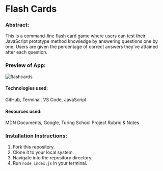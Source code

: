 # Flash Cards

### Abstract:

This is a command-line flash card game where users can test their JavaScript prototype method knowledge by answering questions one by one. Users are given the percentage of correct answers they've attained after each question.

### Preview of App:
![flashcards](https://github.com/joh-ann/flashcards-starter/assets/126308696/e5c980fb-9de0-4b07-bf1d-f6e7724720db)

#### Technologies used: 
GitHub, Terminal, VS Code, JavaScript

#### Resources used: 
MDN Documents, Google, Turing School Project Rubric & Notes

### Installation Instructions:

1. Fork this repository.
2. Clone it to your local system.
3. Navigate into the repository directory.
4. Run `node index.js` in your terminal.
